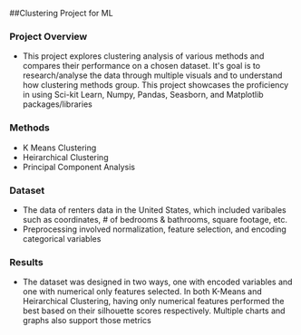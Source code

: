 ##Clustering Project for ML

### Project Overview
  - This project explores clustering analysis of various methods and compares their performance on a chosen dataset.
    It's goal is to research/analyse the data through multiple visuals and to understand how clustering methods group.
    This project showcases the proficiency in using Sci-kit Learn, Numpy, Pandas, Seasborn, and Matplotlib packages/libraries

### Methods
  - K Means Clustering
  - Heirarchical Clustering
  - Principal Component Analysis

###  Dataset
  - The data of renters data in the United States, which included varibales such as coordinates, # of bedrooms & bathrooms,
    square footage, etc.
  - Preprocessing involved normalization, feature selection, and encoding categorical variables

### Results
  - The dataset was designed in two ways, one with encoded variables and one with numerical only features selected. In both K-Means
    and Heirarchical Clustering, having only numerical features performed the best based on their silhouette scores respectively.
    Multiple charts and graphs also support those metrics
